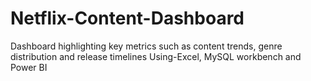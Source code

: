 # Netflix-Content-Dashboard
Dashboard highlighting key metrics such as content trends, genre distribution and release timelines
Using-Excel, MySQL workbench and Power BI

